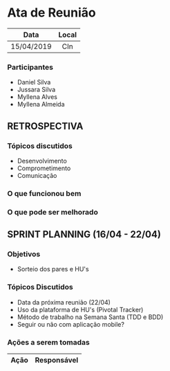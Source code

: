 # Ata de Reunião

Data         | Local
:------------: | :-------------:
15/04/2019   |CIn


### Participantes
* Daniel Silva
* Jussara Silva
* Myllena Alves
* Myllena Almeida

## RETROSPECTIVA 

### Tópicos discutidos
* Desenvolvimento
* Comprometimento
* Comunicação

### O que funcionou bem

### O que pode ser melhorado


## SPRINT PLANNING (16/04 - 22/04)
### Objetivos
* Sorteio dos pares e HU's

### Tópicos Discutidos
* Data da próxima reunião (22/04)
* Uso da plataforma de HU's (Pivotal Tracker)
* Método de trabalho na Semana Santa (TDD e BDD)
* Seguir ou não com aplicação mobile?


### Ações a serem tomadas
Ação                            | Responsável   
:-------------------------------: | :-------------:

